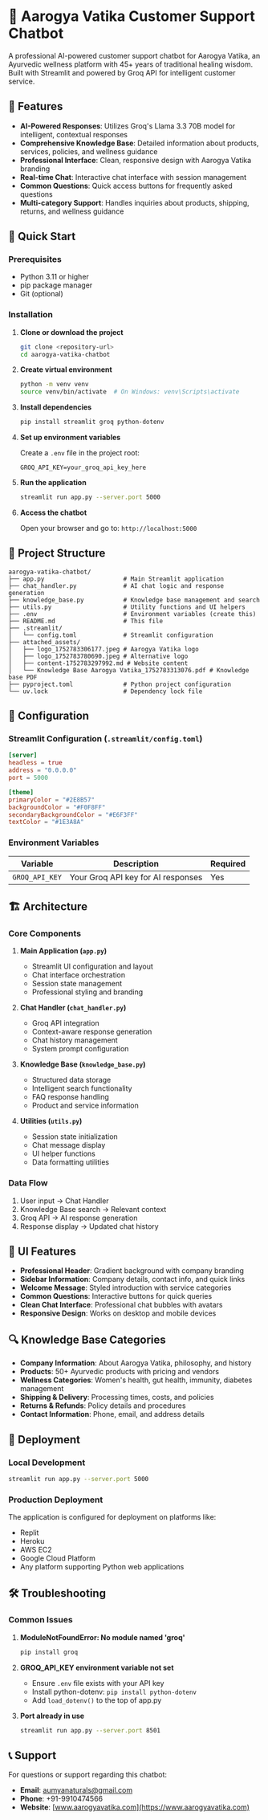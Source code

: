 # 🪷 Aarogya Vatika Customer Support Chatbot

A professional AI-powered customer support chatbot for Aarogya Vatika, an Ayurvedic wellness platform with 45+ years of traditional healing wisdom. Built with Streamlit and powered by Groq API for intelligent customer service.

## 🌟 Features

- **AI-Powered Responses**: Utilizes Groq's Llama 3.3 70B model for intelligent, contextual responses
- **Comprehensive Knowledge Base**: Detailed information about products, services, policies, and wellness guidance
- **Professional Interface**: Clean, responsive design with Aarogya Vatika branding
- **Real-time Chat**: Interactive chat interface with session management
- **Common Questions**: Quick access buttons for frequently asked questions
- **Multi-category Support**: Handles inquiries about products, shipping, returns, and wellness guidance

## 🚀 Quick Start

### Prerequisites

- Python 3.11 or higher
- pip package manager
- Git (optional)

### Installation

1. **Clone or download the project**
   ```bash
   git clone <repository-url>
   cd aarogya-vatika-chatbot
   ```

2. **Create virtual environment**
   ```bash
   python -m venv venv
   source venv/bin/activate  # On Windows: venv\Scripts\activate
   ```

3. **Install dependencies**
   ```bash
   pip install streamlit groq python-dotenv
   ```

4. **Set up environment variables**
   
   Create a `.env` file in the project root:
   ```
   GROQ_API_KEY=your_groq_api_key_here
   ```

5. **Run the application**
   ```bash
   streamlit run app.py --server.port 5000
   ```

6. **Access the chatbot**
   
   Open your browser and go to: `http://localhost:5000`

## 📁 Project Structure

```
aarogya-vatika-chatbot/
├── app.py                      # Main Streamlit application
├── chat_handler.py             # AI chat logic and response generation
├── knowledge_base.py           # Knowledge base management and search
├── utils.py                    # Utility functions and UI helpers
├── .env                        # Environment variables (create this)
├── README.md                   # This file               
├── .streamlit/
│   └── config.toml             # Streamlit configuration
├── attached_assets/
│   ├── logo_1752783306177.jpeg # Aarogya Vatika logo
│   ├── logo_1752783780690.jpeg # Alternative logo
│   ├── content-1752783297992.md # Website content
│   └── Knowledge Base Aarogya Vatika_1752783313076.pdf # Knowledge base PDF
├── pyproject.toml              # Python project configuration
└── uv.lock                     # Dependency lock file
```

## 🔧 Configuration

### Streamlit Configuration (`.streamlit/config.toml`)

```toml
[server]
headless = true
address = "0.0.0.0"
port = 5000

[theme]
primaryColor = "#2E8B57"
backgroundColor = "#F0F8FF"
secondaryBackgroundColor = "#E6F3FF"
textColor = "#1E3A8A"
```

### Environment Variables

| Variable | Description | Required |
|----------|-------------|----------|
| `GROQ_API_KEY` | Your Groq API key for AI responses | Yes |

## 🏗️ Architecture

### Core Components

1. **Main Application (`app.py`)**
   - Streamlit UI configuration and layout
   - Chat interface orchestration
   - Session state management
   - Professional styling and branding

2. **Chat Handler (`chat_handler.py`)**
   - Groq API integration
   - Context-aware response generation
   - Chat history management
   - System prompt configuration

3. **Knowledge Base (`knowledge_base.py`)**
   - Structured data storage
   - Intelligent search functionality
   - FAQ response handling
   - Product and service information

4. **Utilities (`utils.py`)**
   - Session state initialization
   - Chat message display
   - UI helper functions
   - Data formatting utilities

### Data Flow

1. User input → Chat Handler
2. Knowledge Base search → Relevant context
3. Groq API → AI response generation
4. Response display → Updated chat history

## 🎨 UI Features

- **Professional Header**: Gradient background with company branding
- **Sidebar Information**: Company details, contact info, and quick links
- **Welcome Message**: Styled introduction with service categories
- **Common Questions**: Interactive buttons for quick queries
- **Clean Chat Interface**: Professional chat bubbles with avatars
- **Responsive Design**: Works on desktop and mobile devices

## 🔍 Knowledge Base Categories

- **Company Information**: About Aarogya Vatika, philosophy, and history
- **Products**: 50+ Ayurvedic products with pricing and vendors
- **Wellness Categories**: Women's health, gut health, immunity, diabetes management
- **Shipping & Delivery**: Processing times, costs, and policies
- **Returns & Refunds**: Policy details and procedures
- **Contact Information**: Phone, email, and address details

## 🚢 Deployment

### Local Development
```bash
streamlit run app.py --server.port 5000
```

### Production Deployment
The application is configured for deployment on platforms like:
- Replit
- Heroku
- AWS EC2
- Google Cloud Platform
- Any platform supporting Python web applications

## 🛠️ Troubleshooting

### Common Issues

1. **ModuleNotFoundError: No module named 'groq'**
   ```bash
   pip install groq
   ```

2. **GROQ_API_KEY environment variable not set**
   - Ensure `.env` file exists with your API key
   - Install python-dotenv: `pip install python-dotenv`
   - Add `load_dotenv()` to the top of app.py

3. **Port already in use**
   ```bash
   streamlit run app.py --server.port 8501
   ```

## 📞 Support

For questions or support regarding this chatbot:

- **Email**: aumyanaturals@gmail.com
- **Phone**: +91-9910474566
- **Website**: [www.aarogyavatika.com](https://www.aarogyavatika.com)
